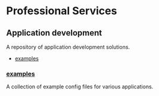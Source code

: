 # Professional Services
## Application development
A repository of application development solutions.

  * [examples](#examples)

### [examples](examples/)
  A collection of example config files for various applications.
